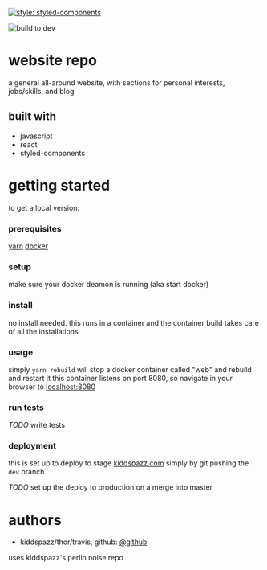 [![style: styled-components](https://img.shields.io/badge/style-%F0%9F%92%85%20styled--components-orange.svg?colorB=daa357&colorA=db748e)](https://github.com/styled-components/styled-components)

![build to dev](https://github.com/kiddspazz/.github/workflows/publish-docker-image-on-push.yml/badge.svg?branch=dev)

# website repo

a general all-around website, with sections for personal interests, jobs/skills, and blog

## built with

* javascript
* react
* styled-components

# getting started

to get a local version:

### prerequisites

[yarn](https://yarnpkg.com)
[docker](https://www.docker.com)

### setup

make sure your docker deamon is running (aka start docker)

### install

no install needed. this runs in a container and the container build takes care of all the
installations

### usage

simply `yarn rebuild` will stop a docker container called "web" and rebuild and restart it
this container listens on port 8080, so navigate in your browser to [localhost:8080](localhost:8080)

### run tests

*TODO* write tests

### deployment

this is set up to deploy to stage [kiddspazz.com](https://www.kiddspazz.com) simply by git pushing
the `dev` branch.

*TODO* set up the deploy to production on a merge into master

# authors

* kiddspazz/thor/travis, github: [@github](https://github.com/kiddspazz)

uses kiddspazz's perlin noise repo
